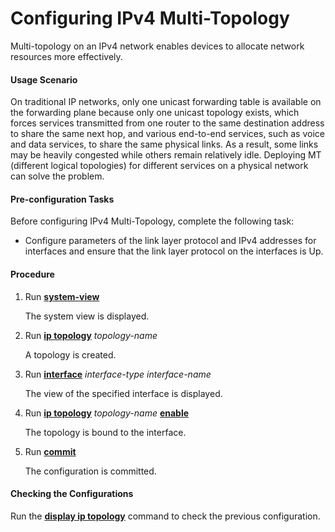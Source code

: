 Configuring IPv4 Multi-Topology
===============================

Multi-topology on an IPv4 network enables devices to allocate network resources more effectively.

#### Usage Scenario

On traditional IP networks, only one unicast forwarding table is available on the forwarding plane because only one unicast topology exists, which forces services transmitted from one router to the same destination address to share the same next hop, and various end-to-end services, such as voice and data services, to share the same physical links. As a result, some links may be heavily congested while others remain relatively idle. Deploying MT (different logical topologies) for different services on a physical network can solve the problem.


#### Pre-configuration Tasks

Before configuring IPv4 Multi-Topology, complete the following task:

* Configure parameters of the link layer protocol and IPv4 addresses for interfaces and ensure that the link layer protocol on the interfaces is Up.

#### Procedure

1. Run [**system-view**](cmdqueryname=system-view)
   
   
   
   The system view is displayed.
2. Run [**ip topology**](cmdqueryname=ip+topology) *topology-name*
   
   
   
   A topology is created.
3. Run [**interface**](cmdqueryname=interface) *interface-type* *interface-name*
   
   
   
   The view of the specified interface is displayed.
4. Run [**ip topology**](cmdqueryname=ip+topology) *topology-name* [**enable**](cmdqueryname=enable)
   
   
   
   The topology is bound to the interface.
5. Run [**commit**](cmdqueryname=commit)
   
   
   
   The configuration is committed.

#### Checking the Configurations

Run the [**display ip topology**](cmdqueryname=display+ip+topology) command to check the previous configuration.
